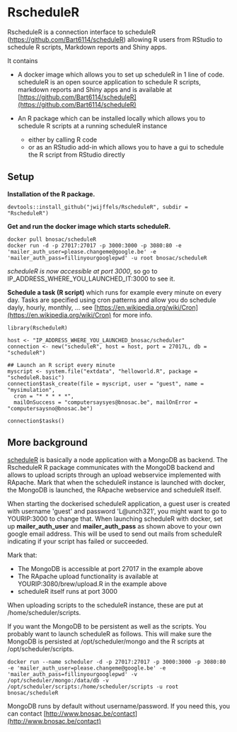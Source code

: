 RscheduleR
=================

RscheduleR is a connection interface to scheduleR (https://github.com/Bart6114/scheduleR) allowing R users from RStudio to schedule R scripts, Markdown reports and Shiny apps.

It contains

* A docker image which allows you to set up scheduleR in 1 line of code. scheduleR is an open source application to schedule R scripts, markdown reports and Shiny apps and is available at [https://github.com/Bart6114/scheduleR](https://github.com/Bart6114/scheduleR)
 
* An R package which can be installed locally which allows you to schedule R scripts at a running scheduleR instance
    + either by calling R code
    + or as an RStudio add-in which allows you to have a gui to schedule the R script from RStudio directly
    
Setup
------------------------------

**Installation of the R package.**

```
devtools::install_github("jwijffels/RscheduleR", subdir = "RscheduleR")
```

**Get and run the docker image which starts scheduleR.**

```
docker pull bnosac/scheduleR
docker run -d -p 27017:27017 -p 3000:3000 -p 3080:80 -e 'mailer_auth_user=please.changeme@google.be' -e 'mailer_auth_pass=fillinyourgooglepwd' -u root bnosac/scheduleR 
```

*scheduleR is now accessible at port 3000*, so go to IP_ADDRESS_WHERE_YOU_LAUNCHED_IT:3000 to see it.

**Schedule a task (R script)** which runs for example every minute on every day. Tasks are specified using cron patterns and allow you do schedule dayly, hourly, monthly, ... see [https://en.wikipedia.org/wiki/Cron](https://en.wikipedia.org/wiki/Cron) for more info.


```
library(RscheduleR)

host <- "IP_ADDRESS_WHERE_YOU_LAUNCHED_bnosac/scheduler"
connection <- new("scheduleR", host = host, port = 27017L, db = "scheduleR")

## Launch an R script every minute 
myscript <- system.file("extdata", "helloworld.R", package = "scheduleR.basic")
connection$task_create(file = myscript, user = "guest", name = "mysimulation", 
  cron = "* * * * *", 
  mailOnSuccess = "computersaysyes@bnosac.be", mailOnError = "computersaysno@bnosac.be")
  
connection$tasks()
```


More background
------------------------------

[scheduleR](https://github.com/Bart6114/scheduleR) is basically a node application with a MongoDB as backend. The RscheduleR R package communicates with the MongoDB backend and allows to upload scripts through an upload webservice implemented with RApache.
Mark that when the scheduleR instance is launched with docker, the MongoDB is launched, the RApache webservice and scheduleR itself. 

When starting the dockerised scheduleR application, a guest user is created with username 'guest' and password 'L@unch321', you might want to go to YOURIP:3000 to change that. When launching scheduleR with docker, set up **mailer_auth_user** and **mailer_auth_pass** as shown above to your own google email address. This will be used to send out mails from scheduleR indicating if your script has failed or succeeded. 

Mark that:

* The MongoDB is accessible at port 27017 in the example above
* The RApache upload functionality is available at YOURIP:3080/brew/upload.R in the example above  
* scheduleR itself runs at port 3000

When uploading scripts to the scheduleR instance, these are put at /home/scheduler/scripts.

If you want the MongoDB to be persistent as well as the scripts. You probably want to launch scheduleR as follows. This will make sure the MongoDB is persisted at /opt/scheduler/mongo and the R scripts at /opt/scheduler/scripts.

```
docker run --name scheduler -d -p 27017:27017 -p 3000:3000 -p 3080:80 -e 'mailer_auth_user=please.changeme@google.be' -e 'mailer_auth_pass=fillinyourgooglepwd' -v /opt/scheduler/mongo:/data/db -v /opt/scheduler/scripts:/home/scheduler/scripts -u root bnosac/scheduleR 
```

MongoDB runs by default without username/password. If you need this, you can contact [http://www.bnosac.be/contact](http://www.bnosac.be/contact)

